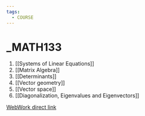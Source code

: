```yaml
---
tags:
  - COURSE
---
```

# _MATH133
1. [[Systems of Linear Equations]]
2. [[Matrix Algebra]]
3. [[Determinants]]
4. [[Vector geometry]]
5. [[Vector space]]
6. [[Diagonalization, Eigenvalues and Eigenvectors]]

[WebWork direct link](https://mycourses2.mcgill.ca/d2l/common/dialogs/quickLink/quickLink.d2l?ou=735590&type=lti&rcode=McG-4521837&srcou=735590&contentTopicId=7896931)


